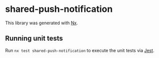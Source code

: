 # shared-push-notification

This library was generated with [Nx](https://nx.dev).

## Running unit tests

Run `nx test shared-push-notification` to execute the unit tests via [Jest](https://jestjs.io).
